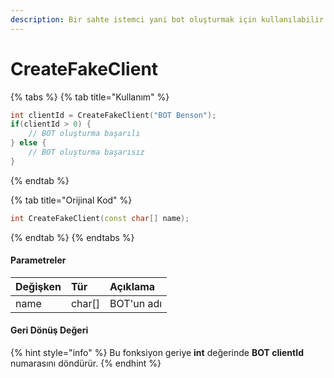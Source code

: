 ```yaml
---
description: Bir sahte istemci yani bot oluşturmak için kullanılabilir.
---
```


# CreateFakeClient

{% tabs %}
{% tab title="Kullanım" %}
```cpp
int clientId = CreateFakeClient("BOT Benson");
if(clientId > 0) {
    // BOT oluşturma başarılı
} else {
    // BOT oluşturma başarısız
}
```
{% endtab %}

{% tab title="Orijinal Kod" %}
```cpp
int CreateFakeClient(const char[] name);
```
{% endtab %}
{% endtabs %}

#### Parametreler

| Değişken | Tür | Açıklama |
| :--- | :--- | :--- |
| name | char\[\] | BOT'un adı |

#### Geri Dönüş Değeri

{% hint style="info" %}
Bu fonksiyon geriye **int** değerinde **BOT clientId** numarasını döndürür.
{% endhint %}

